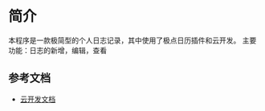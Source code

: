 # 简介
本程序是一款极简型的个人日志记录，其中使用了极点日历插件和云开发。
主要功能：日志的新增，编辑，查看

## 参考文档

- [云开发文档](https://developers.weixin.qq.com/miniprogram/dev/wxcloud/basis/getting-started.html)


